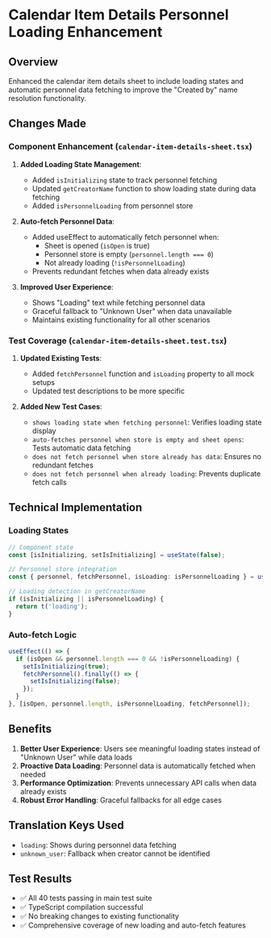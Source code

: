 # Calendar Item Details Personnel Loading Enhancement

## Overview
Enhanced the calendar item details sheet to include loading states and automatic personnel data fetching to improve the "Created by" name resolution functionality.

## Changes Made

### Component Enhancement (`calendar-item-details-sheet.tsx`)
1. **Added Loading State Management**:
   - Added `isInitializing` state to track personnel fetching
   - Updated `getCreatorName` function to show loading state during data fetching
   - Added `isPersonnelLoading` from personnel store

2. **Auto-fetch Personnel Data**:
   - Added useEffect to automatically fetch personnel when:
     - Sheet is opened (`isOpen` is true)
     - Personnel store is empty (`personnel.length === 0`)
     - Not already loading (`!isPersonnelLoading`)
   - Prevents redundant fetches when data already exists

3. **Improved User Experience**:
   - Shows "Loading" text while fetching personnel data
   - Graceful fallback to "Unknown User" when data unavailable
   - Maintains existing functionality for all other scenarios

### Test Coverage (`calendar-item-details-sheet.test.tsx`)
1. **Updated Existing Tests**:
   - Added `fetchPersonnel` function and `isLoading` property to all mock setups
   - Updated test descriptions to be more specific

2. **Added New Test Cases**:
   - `shows loading state when fetching personnel`: Verifies loading state display
   - `auto-fetches personnel when store is empty and sheet opens`: Tests automatic data fetching
   - `does not fetch personnel when store already has data`: Ensures no redundant fetches
   - `does not fetch personnel when already loading`: Prevents duplicate fetch calls

## Technical Implementation

### Loading States
```typescript
// Component state
const [isInitializing, setIsInitializing] = useState(false);

// Personnel store integration
const { personnel, fetchPersonnel, isLoading: isPersonnelLoading } = usePersonnelStore();

// Loading detection in getCreatorName
if (isInitializing || isPersonnelLoading) {
  return t('loading');
}
```

### Auto-fetch Logic
```typescript
useEffect(() => {
  if (isOpen && personnel.length === 0 && !isPersonnelLoading) {
    setIsInitializing(true);
    fetchPersonnel().finally(() => {
      setIsInitializing(false);
    });
  }
}, [isOpen, personnel.length, isPersonnelLoading, fetchPersonnel]);
```

## Benefits
1. **Better User Experience**: Users see meaningful loading states instead of "Unknown User" while data loads
2. **Proactive Data Loading**: Personnel data is automatically fetched when needed
3. **Performance Optimization**: Prevents unnecessary API calls when data already exists
4. **Robust Error Handling**: Graceful fallbacks for all edge cases

## Translation Keys Used
- `loading`: Shows during personnel data fetching
- `unknown_user`: Fallback when creator cannot be identified

## Test Results
- ✅ All 40 tests passing in main test suite
- ✅ TypeScript compilation successful
- ✅ No breaking changes to existing functionality
- ✅ Comprehensive coverage of new loading and auto-fetch features

